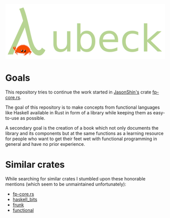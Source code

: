 <div align="center">
    <img src="./lubeck_logo.png" />
</div>

# Goals
This repository tries to continue the work started in
[JasonShin's](https://github.com/JasonShin) crate
[fp-core.rs](https://github.com/JasonShin/fp-core.rs).

The goal of this repository is to make concepts from functional languages like
Haskell available in Rust in form of a library while keeping them as
easy-to-use as possible.

A secondary goal is the creation of a book which not only documents the library
and its components but at the same functions as a learning resource for people
who want to get their feet wet with functional programming in general and have
no prior experience.

# Similar crates 

While searching for similar crates I stumbled upon these honorable mentions
(which seem to be unmaintained unfortunately):

- [fp-core.rs](https://github.com/JasonShin/fp-core.rs)
- [haskell_bits](https://github.com/clintonmead/haskell_bits)
- [frunk](https://github.com/lloydmeta/frunk)
- [functional](https://crates.io/crates/functional/0.0.7)
